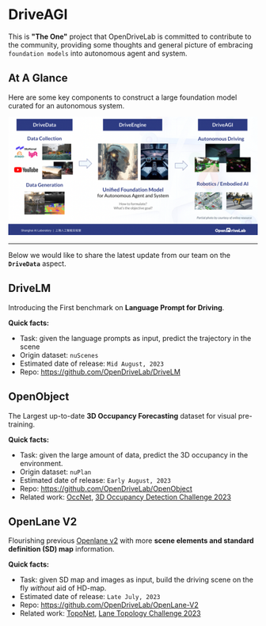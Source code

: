 # DriveAGI
This is **"The One"** project that OpenDriveLab is committed to contribute to the community, providing some thoughts and general picture of embracing `foundation models` into autonomous agent and system.

## At A Glance

Here are some key components to construct a large foundation model curated for an autonomous system.

![overview](assets/overview.png "overview")

---
Below we would like to share the latest update from our team on the **`DriveData`** aspect.

## DriveLM
Introducing the First benchmark on **Language Prompt for Driving**.

**Quick facts:**
- Task: given the language prompts as input, predict the trajectory in the scene
- Origin dataset: `nuScenes`
- Estimated date of release: `Mid August, 2023`
- Repo: https://github.com/OpenDriveLab/DriveLM 

## OpenObject
The Largest up-to-date **3D Occupancy Forecasting** dataset for visual pre-training.

**Quick facts:**
- Task: given the large amount of data, predict the 3D occupancy in the environment. 
- Origin dataset: `nuPlan`
- Estimated date of release: `Early August, 2023`
- Repo: https://github.com/OpenDriveLab/OpenObject 
- Related work: [OccNet](https://github.com/OpenDriveLab/OccNet), [3D Occupancy Detection Challenge 2023](https://opendrivelab.com/AD23Challenge.html#3d_occupancy_prediction) 

## OpenLane V2
Flourishing previous [Openlane v2](https://github.com/OpenDriveLab/OpenLane-V2) with more **scene elements and standard definition (SD) map** information.

**Quick facts:**
- Task: given SD map and images as input, build the driving scene on the fly _without_ aid of HD-map. 
- Estimated date of release: `Late July, 2023`
- Repo: https://github.com/OpenDriveLab/OpenLane-V2
- Related work: [TopoNet](https://github.com/OpenDriveLab/TopoNet), [Lane Topology Challenge 2023](https://opendrivelab.com/AD23Challenge.html#openlane_topology) 

